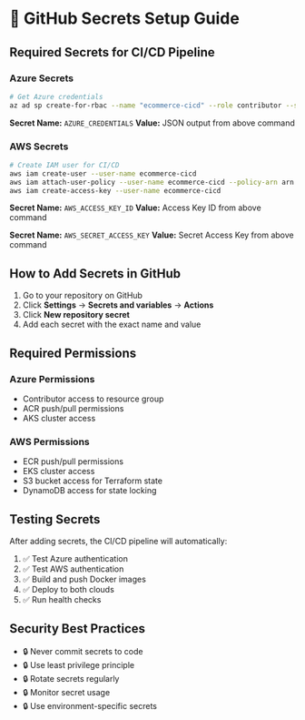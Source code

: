 # 🔐 GitHub Secrets Setup Guide

## **Required Secrets for CI/CD Pipeline**

### **Azure Secrets**
```bash
# Get Azure credentials
az ad sp create-for-rbac --name "ecommerce-cicd" --role contributor --scopes /subscriptions/{subscription-id}/resourceGroups/ecommerce-rg --sdk-auth
```

**Secret Name:** `AZURE_CREDENTIALS`
**Value:** JSON output from above command

### **AWS Secrets**
```bash
# Create IAM user for CI/CD
aws iam create-user --user-name ecommerce-cicd
aws iam attach-user-policy --user-name ecommerce-cicd --policy-arn arn:aws:iam::aws:policy/PowerUserAccess
aws iam create-access-key --user-name ecommerce-cicd
```

**Secret Name:** `AWS_ACCESS_KEY_ID`
**Value:** Access Key ID from above command

**Secret Name:** `AWS_SECRET_ACCESS_KEY`
**Value:** Secret Access Key from above command

## **How to Add Secrets in GitHub**

1. Go to your repository on GitHub
2. Click **Settings** → **Secrets and variables** → **Actions**
3. Click **New repository secret**
4. Add each secret with the exact name and value

## **Required Permissions**

### **Azure Permissions**
- Contributor access to resource group
- ACR push/pull permissions
- AKS cluster access

### **AWS Permissions**
- ECR push/pull permissions
- EKS cluster access
- S3 bucket access for Terraform state
- DynamoDB access for state locking

## **Testing Secrets**

After adding secrets, the CI/CD pipeline will automatically:
1. ✅ Test Azure authentication
2. ✅ Test AWS authentication
3. ✅ Build and push Docker images
4. ✅ Deploy to both clouds
5. ✅ Run health checks

## **Security Best Practices**

- 🔒 Never commit secrets to code
- 🔒 Use least privilege principle
- 🔒 Rotate secrets regularly
- 🔒 Monitor secret usage
- 🔒 Use environment-specific secrets
